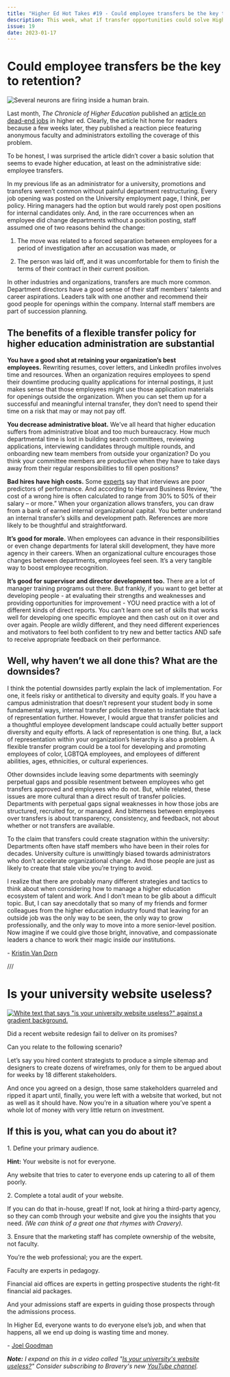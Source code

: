 ```yaml
---
title: "Higher Ed Hot Takes #19 - Could employee transfers be the key to retention?"
description: This week, what if transfer opportunities could solve Higher Ed's retention problem?
issue: 19
date: 2023-01-17
---
```


Could employee transfers be the key to retention?
=================================================

![Several neurons are firing inside a human brain.](https://buttondown-attachments.s3.us-west-2.amazonaws.com/images/a5a1000d-18fc-40f1-8244-cfbbb70232b4.jpg)

Last month, _The Chronicle of Higher Education_ published an [article on dead-end jobs](https://www.chronicle.com/article/higher-ed-is-a-land-of-dead-end-jobs) in higher ed. Clearly, the article hit home for readers because a few weeks later, they published a reaction piece featuring anonymous faculty and administrators extolling the coverage of this problem.

To be honest, I was surprised the article didn’t cover a basic solution that seems to evade higher education, at least on the administrative side: employee transfers.

In my previous life as an administrator for a university, promotions and transfers weren’t common without painful department restructuring. Every job opening was posted on the University employment page, I think, per policy. Hiring managers had the option but would rarely post open positions for internal candidates only. And, in the rare occurrences when an employee did change departments without a position posting, staff assumed one of two reasons behind the change:

1. The move was related to a forced separation between employees for a period of investigation after an accusation was made, or

2. The person was laid off, and it was uncomfortable for them to finish the terms of their contract in their current position.

In other industries and organizations, transfers are much more common. Department directors have a good sense of their staff members’ talents and career aspirations. Leaders talk with one another and recommend their good people for openings within the company. Internal staff members are part of succession planning.

The benefits of a flexible transfer policy for higher education administration are substantial
------------------------------------------------------------------------------------------------

**You have a good shot at retaining your organization’s best employees.** Rewriting resumes, cover letters, and LinkedIn profiles involves time and resources. When an organization requires employees to spend their downtime producing quality applications for internal postings, it just makes sense that those employees might use those application materials for openings outside the organization. When you can set them up for a successful and meaningful internal transfer, they don’t need to spend their time on a risk that may or may not pay off.

**You decrease administrative bloat.** We’ve all heard that higher education suffers from administrative bloat and too much bureaucracy. How much departmental time is lost in building search committees, reviewing applications, interviewing candidates through multiple rounds, and onboarding new team members from outside your organization? Do you think your committee members are productive when they have to take days away from their regular responsibilities to fill open positions?

**Bad hires have high costs.** Some [experts](https://www.theguardian.com/lifeandstyle/2015/nov/22/why-job-interviews-are-pointless) say that interviews are poor predictors of performance. And according to Harvard Business Review, “the cost of a wrong hire is often calculated to range from 30% to 50% of their salary – or more.” When your organization allows transfers, you can draw from a bank of earned internal organizational capital. You better understand an internal transfer’s skills and development path. References are more likely to be thoughtful and straightforward.

**It’s good for morale.** When employees can advance in their responsibilities or even change departments for lateral skill development, they have more agency in their careers. When an organizational culture encourages those changes between departments, employees feel seen. It’s a very tangible way to boost employee recognition.

**It’s good for supervisor and director development too.** There are a lot of manager training programs out there. But frankly, if you want to get better at developing people - at evaluating their strengths and weaknesses and providing opportunities for improvement - YOU need practice with a lot of different kinds of direct reports. You can’t learn one set of skills that works well for developing one specific employee and then cash out on it over and over again. People are wildly different, and they need different experiences and motivators to feel both confident to try new and better tactics AND safe to receive appropriate feedback on their performance.  

Well, why haven’t we all done this? What are the downsides?
-----------------------------------------------------------

I think the potential downsides partly explain the lack of implementation. For one, it feels risky or antithetical to diversity and equity goals. If you have a campus administration that doesn’t represent your student body in some fundamental ways, internal transfer policies threaten to instantiate that lack of representation further. However, I would argue that transfer policies and a thoughtful employee development landscape could actually better support diversity and equity efforts. A lack of representation is one thing. But, a lack of representation within your organization’s hierarchy is also a problem. A flexible transfer program could be a tool for developing and promoting employees of color, LGBTQA employees, and employees of different abilities, ages, ethnicities, or cultural experiences.  

Other downsides include leaving some departments with seemingly perpetual gaps and possible resentment between employees who get transfers approved and employees who do not. But, while related, these issues are more cultural than a direct result of transfer policies. Departments with perpetual gaps signal weaknesses in how those jobs are structured, recruited for, or managed. And bitterness between employees over transfers is about transparency, consistency, and feedback, not about whether or not transfers are available.

To the claim that transfers could create stagnation within the university: Departments often have staff members who have been in their roles for decades. University culture is unwittingly biased towards administrators who don’t accelerate organizational change. And those people are just as likely to create that stale vibe you’re trying to avoid.

I realize that there are probably many different strategies and tactics to think about when considering how to manage a higher education ecosystem of talent and work. And I don’t mean to be glib about a difficult topic. But, I can say anecdotally that so many of my friends and former colleagues from the higher education industry found that leaving for an outside job was the only way to be seen, the only way to grow professionally, and the only way to move into a more senior-level position. Now imagine if we could give those bright, innovative, and compassionate leaders a chance to work their magic inside _our_ institutions.

\- [Kristin Van Dorn](https://twitter.com/yossariansghost)

///

**Is your university website useless?**
=======================================

[![White text that says "is your university website useless?" against a gradient background.](https://buttondown-attachments.s3.us-west-2.amazonaws.com/images/85772b52-15c4-4e38-97ce-0c352be44e77.jpg)](https://www.youtube.com/watch?v=YtdB_Z0CX8w)

Did a recent website redesign fail to deliver on its promises?

Can you relate to the following scenario?

Let’s say you hired content strategists to produce a simple sitemap and designers to create dozens of wireframes, only for them to be argued about for weeks by 18 different stakeholders.

And once you agreed on a design, those same stakeholders quarreled and ripped it apart until, finally, you were left with a website that worked, but not as well as it should have. Now you’re in a situation where you’ve spent a whole lot of money with very little return on investment.

**If this is you, what can you do about it?**
---------------------------------------------

1\. Define your primary audience.

**Hint:** Your website is not for everyone.

Any website that tries to cater to everyone ends up catering to all of them poorly.

2\. Complete a total audit of your website.

If you can do that in-house, great! If not, look at hiring a third-party agency, so they can comb through your website and give you the insights that you need. _(We can think of a great one that rhymes with Cravery)._

3\. Ensure that the marketing staff has complete ownership of the website, not faculty.

You’re the web professional; you are the expert.

Faculty are experts in pedagogy.

Financial aid offices are experts in getting prospective students the right-fit financial aid packages.

And your admissions staff are experts in guiding those prospects through the admissions process.

In Higher Ed, everyone wants to do everyone else’s job, and when that happens, all we end up doing is wasting time and money.

\- [Joel Goodman](https://mastodon.social/@joelgoodman)

**_Note:_** _I expand on this in a video called "_[_Is your university's website useless?_](https://www.youtube.com/watch?v=YtdB_Z0CX8w)_" Consider subscribing to Bravery's new_ [_YouTube channel_](https://www.youtube.com/@BraveryMedia)_._
